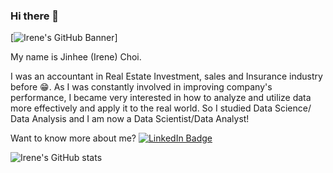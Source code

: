 ### Hi there 👋


[![Irene's GitHub Banner](/address)]

My name is Jinhee (Irene) Choi. 

I was an accountant in Real Estate Investment, sales and Insurance industry before :grin:. As I was constantly involved in improving company's performance, I became very interested in how to analyze and utilize data more effectively and apply it to the real world. So I studied Data Science/ Data Analysis and I am now a Data Scientist/Data Analyst! 

Want to know more about me? 
[![LinkedIn Badge](https://img.shields.io/badge/LinkedIn-Profile-informational?style=flat&logo=linkedin&logoColor=white&color=0D76A8)](https://www.linkedin.com/in/braydon-coyer/)



![Irene's GitHub stats](https://github-readme-stats.vercel.app/api?username=irenethebest&show_icons=true&theme=react)


